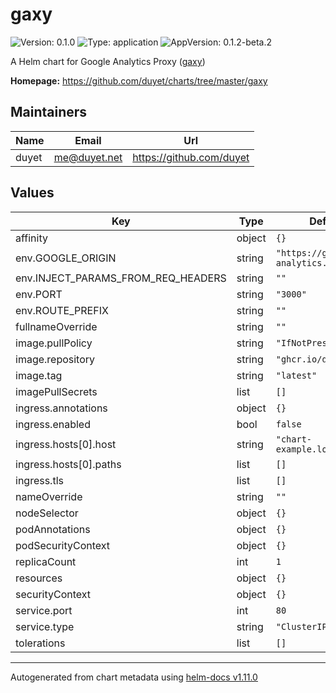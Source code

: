 # gaxy

![Version: 0.1.0](https://img.shields.io/badge/Version-0.1.0-informational?style=flat-square) ![Type: application](https://img.shields.io/badge/Type-application-informational?style=flat-square) ![AppVersion: 0.1.2-beta.2](https://img.shields.io/badge/AppVersion-0.1.2--beta.2-informational?style=flat-square)

A Helm chart for Google Analytics Proxy ([gaxy](https://github.com/duyet/gaxy))

**Homepage:** <https://github.com/duyet/charts/tree/master/gaxy>

## Maintainers

| Name | Email | Url |
| ---- | ------ | --- |
| duyet | <me@duyet.net> | <https://github.com/duyet> |

## Values

| Key | Type | Default | Description |
|-----|------|---------|-------------|
| affinity | object | `{}` |  |
| env.GOOGLE_ORIGIN | string | `"https://google-analytics.com"` |  |
| env.INJECT_PARAMS_FROM_REQ_HEADERS | string | `""` |  |
| env.PORT | string | `"3000"` |  |
| env.ROUTE_PREFIX | string | `""` |  |
| fullnameOverride | string | `""` |  |
| image.pullPolicy | string | `"IfNotPresent"` |  |
| image.repository | string | `"ghcr.io/duyet/gaxy"` |  |
| image.tag | string | `"latest"` |  |
| imagePullSecrets | list | `[]` |  |
| ingress.annotations | object | `{}` |  |
| ingress.enabled | bool | `false` |  |
| ingress.hosts[0].host | string | `"chart-example.local"` |  |
| ingress.hosts[0].paths | list | `[]` |  |
| ingress.tls | list | `[]` |  |
| nameOverride | string | `""` |  |
| nodeSelector | object | `{}` |  |
| podAnnotations | object | `{}` |  |
| podSecurityContext | object | `{}` |  |
| replicaCount | int | `1` |  |
| resources | object | `{}` |  |
| securityContext | object | `{}` |  |
| service.port | int | `80` |  |
| service.type | string | `"ClusterIP"` |  |
| tolerations | list | `[]` |  |

----------------------------------------------
Autogenerated from chart metadata using [helm-docs v1.11.0](https://github.com/norwoodj/helm-docs/releases/v1.11.0)
